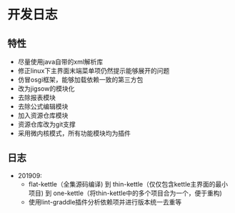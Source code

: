 # 开发日志


## 特性

- 尽量使用java自带的xml解析库
- 修正linux下主界面末端菜单项仍然提示能够展开的问题
- 仿冒osgi框架，能够加载依赖一致的第三方包
- 改为jigsow的模块化
- 去除报表模块
- 去除公式编辑模块
- 加入资源仓库模块
- 资源仓库改为git支撑
- 采用微内核模式，所有功能模块均为插件

## 日志

- 201909: 
    - flat-kettle（全集源码编译) 
        到 thin-kettle（仅仅包含kettle主界面的最小项目) 
        到 one-kettle（将thin-kettle中的多个项目合为一个，便于重构)
    - 使用lint-graddle插件分析依赖项并进行版本统一去重等
